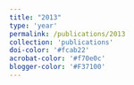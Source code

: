 ```yaml
---
title: "2013"
type: 'year'
permalink: /publications/2013
collection: 'publications'
doi-color: '#fcab22'
acrobat-color: '#f70e0c'
blogger-color: '#F37100'
---
```

